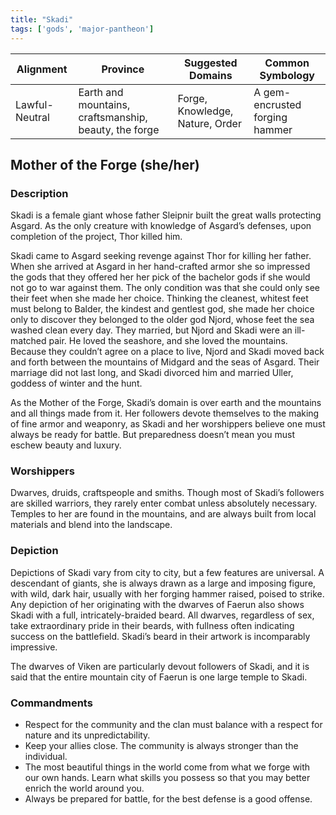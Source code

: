 ```yaml
---
title: "Skadi"
tags: ['gods', 'major-pantheon']
---
```


| Alignment | Province |  Suggested Domains | Common Symbology |
| ----------| ---------| -------------------| -----------------|
| Lawful-Neutral | Earth and mountains, craftsmanship, beauty, the forge | Forge, Knowledge, Nature, Order | A gem-encrusted forging hammer |

## Mother of the Forge (she/her)

### Description

Skadi is a female giant whose father Sleipnir built the great walls protecting Asgard. As the only creature with knowledge of Asgard’s defenses, upon completion of the project, Thor killed him.

Skadi came to Asgard seeking revenge against Thor for killing her father. When she arrived at Asgard in her hand-crafted armor she so impressed the gods that they offered her her pick of the bachelor gods if she would not go to war against them. The only condition was that she could only see their feet when she made her choice. Thinking the cleanest, whitest feet must belong to Balder, the kindest and gentlest god, she made her choice only to discover they belonged to the older god Njord, whose feet the sea washed clean every day. They married, but Njord and Skadi were an ill-matched pair. He loved the seashore, and she loved the mountains. Because they couldn’t agree on a place to live, Njord and Skadi moved back and forth between the mountains of Midgard and the seas of Asgard. Their marriage did not last long, and Skadi divorced him and married Uller, goddess of winter and the hunt.

As the Mother of the Forge, Skadi’s domain is over earth and the mountains and all things made from it. Her followers devote themselves to the making of fine armor and weaponry, as Skadi and her worshippers believe one must always be ready for battle. But preparedness doesn’t mean you must eschew beauty and luxury.

### Worshippers

Dwarves, druids, craftspeople and smiths. Though most of Skadi’s followers are skilled warriors, they rarely enter combat unless absolutely necessary. Temples to her are found in the mountains, and are always built from local materials and blend into the landscape.

### Depiction

Depictions of Skadi vary from city to city, but a few features are universal. A descendant of giants, she is always drawn as a large and imposing figure, with wild, dark hair, usually with her forging hammer raised, poised to strike. Any depiction of her originating with the dwarves of Faerun also shows Skadi with a full, intricately-braided beard. All dwarves, regardless of sex, take extraordinary pride in their beards, with fullness often indicating success on the battlefield. Skadi’s beard in their artwork is incomparably impressive.

The dwarves of Viken are particularly devout followers of Skadi, and it is said that the entire mountain city of Faerun is one large temple to Skadi.

### Commandments

-   Respect for the community and the clan must balance with a respect for nature and its unpredictability. 
-   Keep your allies close. The community is always stronger than the individual.
-   The most beautiful things in the world come from what we forge with our own hands. Learn what skills you possess so that you may better enrich the world around you.
-   Always be prepared for battle, for the best defense is a good offense.